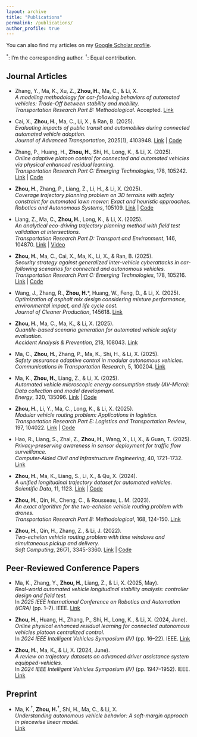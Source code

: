 ```yaml
---
layout: archive
title: "Publications"
permalink: /publications/
author_profile: true
---
```


You can also find my articles on my [Google Scholar profile](https://scholar.google.com/citations?user=JEih5loAAAAJ&hl=en).

$^*$: I’m the corresponding author. $^{\dag}$: Equal contribution.

## Journal Articles

- Zhang, Y., Ma, K., Xu, Z., **Zhou, H.**, Ma, C., & Li, X.  
  *A modeling methodology for car-following behaviors of automated vehicles: Trade-Off between stability and mobility.*  
  *Transportation Research Part B: Methodological*. Accepted. [Link](https://papers.ssrn.com/sol3/papers.cfm?abstract_id=4866270)

- Cai, X., **Zhou, H.**, Ma, C., Li, X., & Ran, B. (2025).  
  *Evaluating impacts of public transit and automobiles during connected automated vehicle adoption.*  
  *Journal of Advanced Transportation*, 2025(1), 4103948. [Link](https://doi.org/10.1155/atr/4103948) | [Code](https://github.com/zll-hust/AV-VISSIM)

- Zhang, P., Huang, H., **Zhou, H.**, Shi, H., Long, K., & Li, X. (2025).  
  *Online adaptive platoon control for connected and automated vehicles via physical enhanced residual learning.*  
  *Transportation Research Part C: Emerging Technologies*, 178, 105242. [Link](https://doi.org/10.1016/j.trc.2025.105242) | [Code](https://github.com/CATS-Lab/AV-Control-PERL_Platooning)

- **Zhou, H.**, Zhang, P., Liang, Z., Li, H., & Li, X. (2025).  
  *Coverage trajectory planning problem on 3D terrains with safety constraint for automated lawn mower: Exact and heuristic approaches.*  
  *Robotics and Autonomous Systems*, 105109. [Link](https://doi.org/10.1016/j.robot.2025.105109) | [Code](https://github.com/CATS-Lab/Mower-CTPP-3D)

- Liang, Z., Ma, C., **Zhou, H.**, Long, K., & Li, X. (2025).  
  *An analytical eco-driving trajectory planning method with field test validation at intersections.*  
  *Transportation Research Part D: Transport and Environment*, 146, 104870. [Link](https://doi.org/10.1016/j.trd.2025.104870) | [Video](https://youtu.be/IgchcTqqOIA)

- **Zhou, H.**, Ma, C., Cai, X., Ma, K., Li, X., & Ran, B. (2025).  
  *Security strategy against generalized inter-vehicle cyberattacks in car-following scenarios for connected and autonomous vehicles.*  
  *Transportation Research Part C: Emerging Technologies*, 178, 105216. [Link](https://doi.org/10.1016/j.trc.2025.105216) | [Code](https://github.com/CATS-Lab/Cybersecurity)

- Wang, J., Zhang, R., **Zhou, H.***, Huang, W., Feng, D., & Li, X. (2025).  
  *Optimization of asphalt mix design considering mixture performance, environmental impact, and life cycle cost.*  
  *Journal of Cleaner Production*, 145618. [Link](https://doi.org/10.1016/j.jclepro.2025.145618)

- **Zhou, H.**, Ma, C., Ma, K., & Li, X. (2025).  
  *Quantile-based scenario generation for automated vehicle safety evaluation.*  
  *Accident Analysis & Prevention*, 218, 108043. [Link](https://www.sciencedirect.com/science/article/pii/S0001457525001290)

- Ma, C., **Zhou, H.**, Zhang, P., Ma, K., Shi, H., & Li, X. (2025).  
  *Safety assurance adaptive control in modular autonomous vehicles.*  
  *Communications in Transportation Research*, 5, 100204. [Link](https://doi.org/10.1016/j.commtr.2025.100204)

- Ma, K., **Zhou, H.**, Liang, Z., & Li, X. (2025).  
  *Automated vehicle microscopic energy consumption study (AV-Micro): Data collection and model development.*  
  *Energy*, 320, 135096. [Link](https://doi.org/10.1016/j.energy.2025.135096) | [Code](https://github.com/MarkMaaaaa/AV_Energy_Analysis)

- **Zhou, H.**, Li, Y., Ma, C., Long, K., & Li, X. (2025).  
  *Modular vehicle routing problem: Applications in logistics.*  
  *Transportation Research Part E: Logistics and Transportation Review*, 197, 104022. [Link](https://doi.org/10.1016/j.tre.2025.104022) | [Code](https://github.com/CATS-Lab/MVRP)

- Hao, R., Liang, S., Zhai, Z., **Zhou, H.**, Wang, X., Li, X., & Guan, T. (2025).  
  *Privacy‐preserving awareness in sensor deployment for traffic flow surveillance.*  
  *Computer‐Aided Civil and Infrastructure Engineering*, 40, 1721–1732. [Link](https://doi.org/10.1111/mice.13418)

- **Zhou, H.**, Ma, K., Liang, S., Li, X., & Qu, X. (2024).  
  *A unified longitudinal trajectory dataset for automated vehicles.*  
  *Scientific Data*, 11, 1123. [Link](https://doi.org/10.1038/s41597-024-03795-y) | [Code](https://github.com/CATS-Lab/Filed-Experiment-Data-ULTra-AV)

- **Zhou, H.**, Qin, H., Cheng, C., & Rousseau, L. M. (2023).  
  *An exact algorithm for the two-echelon vehicle routing problem with drones.*  
  *Transportation Research Part B: Methodological*, 168, 124-150. [Link](https://doi.org/10.1016/j.trb.2023.01.002)

- **Zhou, H.**, Qin, H., Zhang, Z., & Li, J. (2022).  
  *Two-echelon vehicle routing problem with time windows and simultaneous pickup and delivery.*  
  *Soft Computing*, 26(7), 3345-3360. [Link](https://doi.org/10.1007/s00500-021-06712-2) | [Code](https://github.com/zll-hust/2E-VRPTWSPD)

## Peer-Reviewed Conference Papers

- Ma, K., Zhang, Y., **Zhou, H.**, Liang, Z., & Li, X. (2025, May).  
  *Real-world automated vehicle longitudinal stability analysis: controller design and field test.*  
  In *2025 IEEE International Conference on Robotics and Automation (ICRA)* (pp. 1–7). IEEE. [Link](https://ieeexplore.ieee.org/document/11127447)

- **Zhou, H.**, Huang, H., Zhang, P., Shi, H., Long, K., & Li, X. (2024, June).  
  *Online physical enhanced residual learning for connected autonomous vehicles platoon centralized control.*  
  In *2024 IEEE Intelligent Vehicles Symposium (IV)* (pp. 16–22). IEEE. [Link](https://ieeexplore.ieee.org/document/10588534)

- **Zhou, H.**, Ma, K., & Li, X. (2024, June).  
  *A review on trajectory datasets on advanced driver assistance system equipped-vehicles.*  
  In *2024 IEEE Intelligent Vehicles Symposium (IV)* (pp. 1947–1952). IEEE. [Link](https://ieeexplore.ieee.org/document/10588821)


## Preprint

- Ma, K.$^{\dag}$, **Zhou, H.**$^{\dag}$, Shi, H., Ma, C., & Li, X.  
  *Understanding autonomous vehicle behavior: A soft-margin approach in piecewise linear model.*  
  [Link](https://papers.ssrn.com/sol3/papers.cfm?abstract_id=4933248)